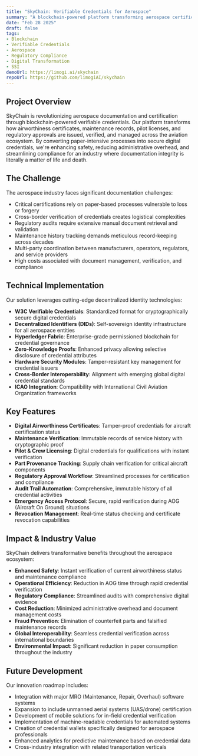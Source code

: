 ```yaml
---
title: "SkyChain: Verifiable Credentials for Aerospace"
summary: "A blockchain-powered platform transforming aerospace certification with secure, immutable digital credentials for airworthiness, licensing, and regulatory compliance"
date: "Feb 28 2025"
draft: false
tags:
- Blockchain
- Verifiable Credentials
- Aerospace
- Regulatory Compliance
- Digital Transformation
- SSI
demoUrl: https://limogi.ai/skychain
repoUrl: https://github.com/limogiAI/skychain
---
```


## Project Overview

SkyChain is revolutionizing aerospace documentation and certification through blockchain-powered verifiable credentials. Our platform transforms how airworthiness certificates, maintenance records, pilot licenses, and regulatory approvals are issued, verified, and managed across the aviation ecosystem. By converting paper-intensive processes into secure digital credentials, we're enhancing safety, reducing administrative overhead, and streamlining compliance for an industry where documentation integrity is literally a matter of life and death.

## The Challenge

The aerospace industry faces significant documentation challenges:

- Critical certifications rely on paper-based processes vulnerable to loss or forgery
- Cross-border verification of credentials creates logistical complexities
- Regulatory audits require extensive manual document retrieval and validation
- Maintenance history tracking demands meticulous record-keeping across decades
- Multi-party coordination between manufacturers, operators, regulators, and service providers
- High costs associated with document management, verification, and compliance

## Technical Implementation

Our solution leverages cutting-edge decentralized identity technologies:

- **W3C Verifiable Credentials**: Standardized format for cryptographically secure digital credentials
- **Decentralized Identifiers (DIDs)**: Self-sovereign identity infrastructure for all aerospace entities
- **Hyperledger Fabric**: Enterprise-grade permissioned blockchain for credential governance
- **Zero-Knowledge Proofs**: Enhanced privacy allowing selective disclosure of credential attributes
- **Hardware Security Modules**: Tamper-resistant key management for credential issuers
- **Cross-Border Interoperability**: Alignment with emerging global digital credential standards
- **ICAO Integration**: Compatibility with International Civil Aviation Organization frameworks

## Key Features

- **Digital Airworthiness Certificates**: Tamper-proof credentials for aircraft certification status
- **Maintenance Verification**: Immutable records of service history with cryptographic proof
- **Pilot & Crew Licensing**: Digital credentials for qualifications with instant verification
- **Part Provenance Tracking**: Supply chain verification for critical aircraft components
- **Regulatory Approval Workflow**: Streamlined processes for certification and compliance
- **Audit Trail Automation**: Comprehensive, immutable history of all credential activities
- **Emergency Access Protocol**: Secure, rapid verification during AOG (Aircraft On Ground) situations
- **Revocation Management**: Real-time status checking and certificate revocation capabilities

## Impact & Industry Value

SkyChain delivers transformative benefits throughout the aerospace ecosystem:

- **Enhanced Safety**: Instant verification of current airworthiness status and maintenance compliance
- **Operational Efficiency**: Reduction in AOG time through rapid credential verification
- **Regulatory Compliance**: Streamlined audits with comprehensive digital evidence
- **Cost Reduction**: Minimized administrative overhead and document management costs
- **Fraud Prevention**: Elimination of counterfeit parts and falsified maintenance records
- **Global Interoperability**: Seamless credential verification across international boundaries
- **Environmental Impact**: Significant reduction in paper consumption throughout the industry

## Future Development

Our innovation roadmap includes:

- Integration with major MRO (Maintenance, Repair, Overhaul) software systems
- Expansion to include unmanned aerial systems (UAS/drone) certification
- Development of mobile solutions for in-field credential verification
- Implementation of machine-readable credentials for automated systems
- Creation of credential wallets specifically designed for aerospace professionals
- Enhanced analytics for predictive maintenance based on credential data
- Cross-industry integration with related transportation verticals
